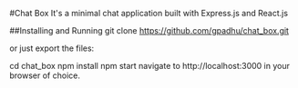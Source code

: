 #Chat Box
It's a minimal chat application built with Express.js and React.js

##Installing and Running
git clone https://github.com/gpadhu/chat_box.git

or just export the files:

cd chat_box
npm install
npm start
navigate to http://localhost:3000 in your browser of choice.